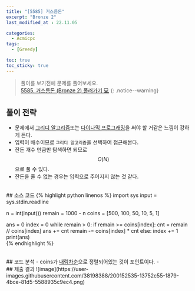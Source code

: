 ```yaml
---
title: "[5585] 거스름돈"
excerpt: "Bronze 2"
last_modified_at : 22.11.05

categories:
  - Acmicpc
tags:
  - [Greedy]

toc: true
toc_sticky: true
---
```

> 풀이를 보기전에 문제를 풀어보세요.  
> [5585. 거스름돈 (Bronze 2) 풀러가기 💻](https://www.acmicpc.net/problem/5585)
{: .notice--warning}

## 풀이 전략
- 문제에서 <u>그리디 알고리즘</u>또는 <u>다이나믹 프로그래밍</u>을 써야 할 거같은 느낌이 강하게 든다.
- 입력이 배수이므로 `그리디 알고리즘`을 선택하여 접근해본다.
- 잔돈 개수 만큼만 탐색하면 되므로 $$O(N)$$으로 풀 수 있다.
- 잔돈을 줄 수 없는 경우는 입력으로 주어지지 않는 것 같다.

<br>
## 소스 코드
{% highlight python linenos %}
import sys
input = sys.stdin.readline

n = int(input())
remain = 1000 - n
coins = [500, 100, 50, 10, 5, 1]

ans = 0
index = 0
while remain > 0:
    if remain >= coins[index]:
        cnt = remain // coins[index]
        ans += cnt
        remain -= coins[index] * cnt
    else:
        index += 1
print(ans)  
{% endhighlight %}

<br>
## 코드 분석  
- coins가 <u>내림차순</u>으로 정렬되어있는 것이 포인트이다.
- 
  
<br>
## 제출 결과  
![image](https://user-images.githubusercontent.com/38198388/200152535-13752c55-1879-4bce-81d5-5588935c9ec4.png)

